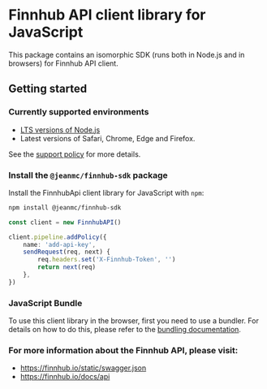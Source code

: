 # Finnhub API client library for JavaScript

This package contains an isomorphic SDK (runs both in Node.js and in browsers) for Finnhub API client.

## Getting started

### Currently supported environments

- [LTS versions of Node.js](https://github.com/nodejs/release#release-schedule)
- Latest versions of Safari, Chrome, Edge and Firefox.

See the [support policy](https://github.com/Azure/azure-sdk-for-js/blob/main/SUPPORT.md) for more details.

### Install the `@jeanmc/finnhub-sdk` package

Install the FinnhubApi client library for JavaScript with `npm`:

```bash
npm install @jeanmc/finnhub-sdk
```

```ts
const client = new FinnhubAPI()

client.pipeline.addPolicy({
    name: 'add-api-key',
    sendRequest(req, next) {
        req.headers.set('X-Finnhub-Token', '')
        return next(req)
    },
})
```

### JavaScript Bundle
To use this client library in the browser, first you need to use a bundler. For details on how to do this, please refer to the [bundling documentation](https://aka.ms/AzureSDKBundling).

### For more information about the Finnhub API, please visit:
- https://finnhub.io/static/swagger.json
- https://finnhub.io/docs/api
